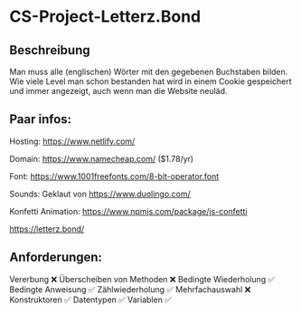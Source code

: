 # CS-Project-Letterz.Bond


## Beschreibung
Man muss alle (englischen) Wörter mit den gegebenen Buchstaben bilden. Wie viele Level man schon bestanden hat wird in einem Cookie gespeichert und immer angezeigt, auch wenn man die Website neuläd.

## Paar infos:
Hosting: https://www.netlify.com/

Domain: https://www.namecheap.com/ ($1.78/yr)

Font: https://www.1001freefonts.com/8-bit-operator.font

Sounds: Geklaut von https://www.duolingo.com/

Konfetti Animation: https://www.npmjs.com/package/js-confetti

https://letterz.bond/

## Anforderungen:

Vererbung ❌
Überscheiben von Methoden ❌
Bedingte Wiederholung ✅
Bedingte Anweisung ✅
Zählwiederholung ✅
Mehrfachauswahl ❌
Konstruktoren ✅
Datentypen ✅
Variablen ✅
